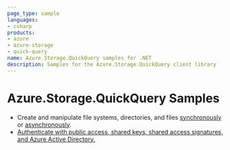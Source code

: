 ```yaml
---
page_type: sample
languages:
- csharp
products:
- azure
- azure-storage
- quick-query
name: Azure.Storage.QuickQuery samples for .NET
description: Samples for the Azure.Storage.QuickQuery client library
---
```


# Azure.Storage.QuickQuery Samples

- Create and manipulate file systems, directories, and files [synchronously](Sample01a_HelloWorld.cs) or [asynchronously](Sample01b_HelloWorldAsync.cs).
- [Authenticate with public access, shared keys, shared access signatures, and Azure Active Directory.](Sample02_Auth.cs)
